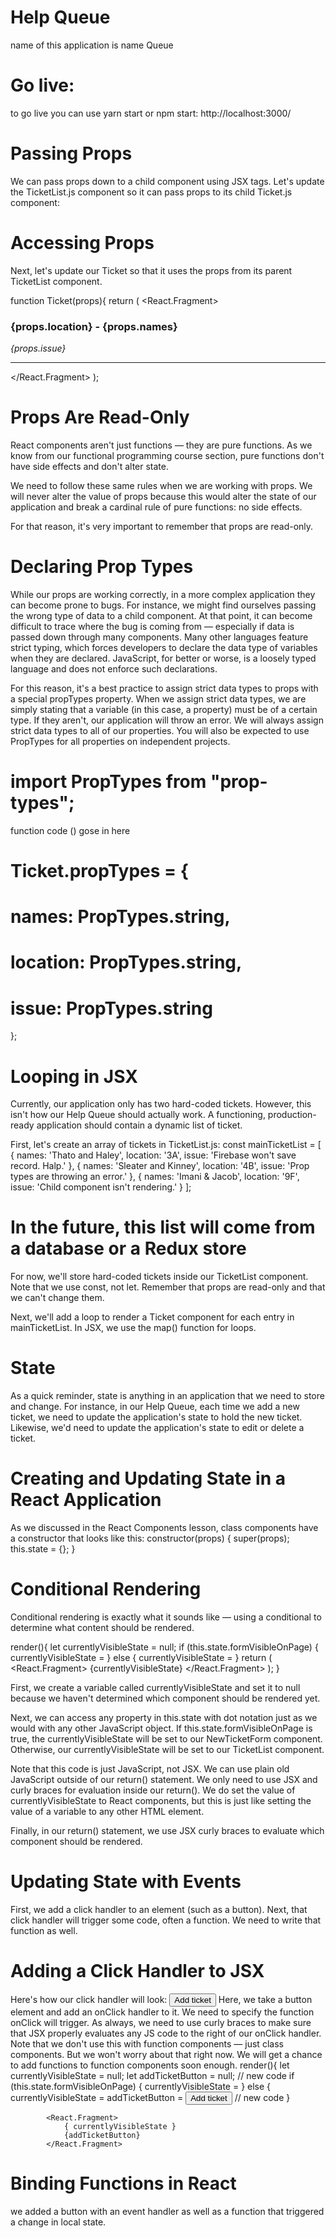 # Help Queue
name of this application is name Queue
# Go live:
to go live you can use yarn start or npm start: http://localhost:3000/
# Passing Props
We can pass props down to a child component using JSX tags. Let's update the TicketList.js component so it can pass props to its child Ticket.js component:

# Accessing Props
Next, let's update our Ticket so that it uses the props from its parent TicketList component.

function Ticket(props){
  return (
    <React.Fragment>
      <h3>{props.location} - {props.names}</h3>
      <p><em>{props.issue}</em></p>
      <hr/>
    </React.Fragment>
  );

# Props Are Read-Only
React components aren't just functions — they are pure functions. As we know from our functional programming course section, pure functions don't have side effects and don't alter state.

We need to follow these same rules when we are working with props. We will never alter the value of props because this would alter the state of our application and break a cardinal rule of pure functions: no side effects.

For that reason, it's very important to remember that props are read-only.


# Declaring Prop Types
While our props are working correctly, in a more complex application they can become prone to bugs. For instance, we might find ourselves passing the wrong type of data to a child component. At that point, it can become difficult to trace where the bug is coming from — especially if data is passed down through many components. Many other languages feature strict typing, which forces developers to declare the data type of variables when they are declared. JavaScript, for better or worse, is a loosely typed language and does not enforce such declarations.

For this reason, it's a best practice to assign strict data types to props with a special propTypes property. When we assign strict data types, we are simply stating that a variable (in this case, a property) must be of a certain type. If they aren't, our application will throw an error. We will always assign strict data types to all of our properties. You will also be expected to use PropTypes for all properties on independent projects.

# import PropTypes from "prop-types";
function code () gose in here
# Ticket.propTypes = {
#  names: PropTypes.string,
#  location: PropTypes.string,
#  issue: PropTypes.string
};


# Looping in JSX
Currently, our application only has two hard-coded tickets. However, this isn't how our Help Queue should actually work. A functioning, production-ready application should contain a dynamic list of ticket.

First, let's create an array of tickets in TicketList.js:
const mainTicketList = [
  {
    names: 'Thato and Haley',
    location: '3A',
    issue: 'Firebase won\'t save record. Halp.'
  },
  {
    names: 'Sleater and Kinney',
    location: '4B',
    issue: 'Prop types are throwing an error.'
  },
  {
    names: 'Imani & Jacob',
    location: '9F',
    issue: 'Child component isn\'t rendering.'
  }
];


# In the future, this list will come from a database or a Redux store
For now, we'll store hard-coded tickets inside our TicketList component. Note that we use const, not let. Remember that props are read-only and that we can't change them.

Next, we'll add a loop to render a Ticket component for each entry in mainTicketList. In JSX, we use the map() function for loops.




#  State
As a quick reminder, state is anything in an application that we need to store and change. For instance, in our Help Queue, each time we add a new ticket, we need to update the application's state to hold the new ticket. Likewise, we'd need to update the application's state to edit or delete a ticket.


# Creating and Updating State in a React Application
As we discussed in the React Components lesson, class components have a constructor that looks like this:
constructor(props) {
  super(props);
  this.state = {};
}



# Conditional Rendering

Conditional rendering is exactly what it sounds like — using a conditional to determine what content should be rendered.

  render(){
    let currentlyVisibleState = null;
    if (this.state.formVisibleOnPage) {
      currentlyVisibleState = <NewTicketForm />
    } else {
      currentlyVisibleState = <TicketList />
    }
    return (
      <React.Fragment>
        {currentlyVisibleState}
      </React.Fragment>
    );
  }

  First, we create a variable called currentlyVisibleState and set it to null because we haven't determined which component should be rendered yet.

Next, we can access any property in this.state with dot notation just as we would with any other JavaScript object. If this.state.formVisibleOnPage is true, the currentlyVisibleState will be set to our NewTicketForm component. Otherwise, our currentlyVisibleState will be set to our TicketList component.

Note that this code is just JavaScript, not JSX. We can use plain old JavaScript outside of our return() statement. We only need to use JSX and curly braces for evaluation inside our return(). We do set the value of currentlyVisibleState to React components, but this is just like setting the value of a variable to any other HTML element.

Finally, in our return() statement, we use JSX curly braces to evaluate which component should be rendered.



# Updating State with Events

First, we add a click handler to an element (such as a button).
Next, that click handler will trigger some code, often a function. We need to write that function as well.

# Adding a Click Handler to JSX
Here's how our click handler will look:
<button onClick={this.handleClick}>Add ticket</button>
Here, we take a button element and add an onClick handler to it. We need to specify the function onClick will trigger. As always, we need to use curly braces to make sure that JSX properly evaluates any JS code to the right of our onClick handler.
Note that we don't use this with function components — just class components. But we won't worry about that right now. We will get a chance to add functions to function components soon enough.
  render(){
    let currentlyVisibleState = null;
    let addTicketButton = null; // new code
    if (this.state.formVisibleOnPage) {
      currentlyVisibleState = <NewTicketForm />
    } else {
      currentlyVisibleState = <TicketList />
      addTicketButton = <button onClick={this.handleClick}>Add ticket</button> // new code
    }

            <React.Fragment>
                { currentlyVisibleState }
                {addTicketButton}
            </React.Fragment>




# Binding Functions in React
we added a button with an event handler as well as a function that triggered a change in local state.












